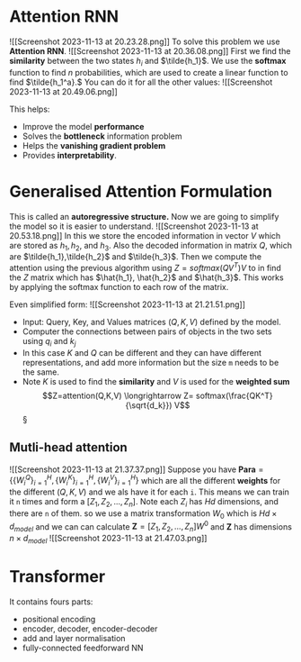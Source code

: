 # Attention RNN
![[Screenshot 2023-11-13 at 20.23.28.png]]
To solve this problem we use **Attention RNN**.
![[Screenshot 2023-11-13 at 20.36.08.png]]
First we find the **similarity** between the two states $h_i$ and $\tilde{h_1}$. We use the **softmax** function to find $n$ probabilities, which are used to create a linear function to find $\tilde{h_1^a}.$
You can do it for all the other values:
![[Screenshot 2023-11-13 at 20.49.06.png]]

This helps:
- Improve the model **performance**
- Solves the **bottleneck** information problem
- Helps the **vanishing gradient problem**
- Provides **interpretability**. 

# Generalised Attention Formulation
This is called an **autoregressive structure.** Now we are going to simplify the model so it is easier to understand. 
![[Screenshot 2023-11-13 at 20.53.18.png]]
In this we store the encoded information in vector $V$ which are stored as $h_1,h_2,$ and $h_3$.  Also the decoded information in matrix $Q$, which are $\tilde{h_1},\tilde{h_2}$ and $\tilde{h_3}$. Then we compute the attention using the previous algorithm using $Z= softmax(QV^T)V$  to in find the $Z$ matrix which has $\hat{h_1}, \hat{h_2}$ and $\hat{h_3}$. This works by applying the softmax function to each row of the matrix.

Even simplified form:
![[Screenshot 2023-11-13 at 21.21.51.png]]
- Input: Query, Key, and Values matrices $(Q,K,V)$ defined by the model.
- Computer the connections between pairs of objects in the two sets using $q_i$ and $k_j$
- In this case $K$ and $Q$ can be different and they can have different representations, and add more information but the size `m` needs to be the same. 
- Note $K$ is used to find the **similarity** and $V$ is used for the **weighted sum**
$$Z=attention(Q,K,V) \longrightarrow Z= softmax(\frac{QK^T}{\sqrt{d_k}})
V$$
§
## Mutli-head attention 
![[Screenshot 2023-11-13 at 21.37.37.png]]
Suppose you have $\mathbf{Para} = \{ \{ W^Q_i \}^H_{i=1}, \{ W^K_i \}^H_{i=1}, \{ W^V_i \}^H_{i=1}\}$  which are all the different **weights** for the different $(Q,K,V)$ and we als have it for each `i`. This means we can train it `n` times and form a $[Z_1, Z_2,...,Z_n]$. Note each $Z_i$ has $Hd$ dimensions, and there are `n` of them. so we use a matrix transformation $W_0$ which is $Hd \times d_{model}$ and we can can calculate $\mathbf{Z}= [Z_1, Z_2,...,Z_n]W^0$ and $\mathbf{Z}$ has dimensions $n \times d_{model}$ 
![[Screenshot 2023-11-13 at 21.47.03.png]]

# Transformer
It contains fours parts: 
- positional encoding
- encoder, decoder, encoder-decoder
- add and layer normalisation
- fully-connected feedforward NN

